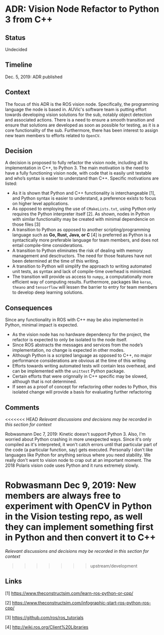 # ADR: Vision Node Refactor to Python 3 from C++

## Status
Undecided

## Timeline 
Dec. 5, 2019: ADR published

## Context
The focus of this ADR is the ROS vision node. Specifically, the programming language the node is based in. AUVic's software team is putting effort towards developing vision solutions for the sub, notably object detection and associated actions. There is a need to ensure a smooth transition and ensure that solutions are developed as soon as possible for testing, as it is a core functionality of the sub. Furthermore, there has been interest to assign new team members to efforts related to `OpenCV`.

## Decision 
A decision is proposed to fully refactor the vision node, including all its implementation in C++, to Python 3. The main motivation is the need to have a fully functioning vision node, with code that is easily unit testable and who’s syntax is easier to understand than C++. 
Specific motivations are listed:
-	As it is shown that Python and C++ functionality is interchangeable [1], and Python syntax is easier to understand, a preference exists to focus on higher level applications. 
- As opposed to employing the use of `CMakeLists.txt`, using Python only requires the Python interpreter itself [2]. As shown, nodes in Python with similar 
  functionality may be created with minimal dependencie on those files [3]
- A transition to Python as opposed to another scripting/programming language such as **Go, Rust, Java, or C** [4] is preferred as Python is a syntactically more preferable language for team members, and does not entail compile-time considerations.
- A transition to Python eliminates the risk of dealing with memory management and desctructors. The need for those features have not
  been determined at the time of this writing.
- A transition to Python will simplify the approach to writing automated unit tests, as syntax and lack of compile-time overhead 
  is minimized.
- The transition will provide us access to `numpy`, a computationally more efficient way of computing results. Furthermore, packages
  like `keras`, `theano` and `tensorflow` will lessen the barrier to entry for team members to develop deep learning solutions.

## Consequences 
Since any functionality in ROS with C++ may be also implemented in Python, minimal impact is expected. 
- As the vision node has no hardware dependency for the project, the refactor is expected to only be isolated to the node itself. 
- Since ROS abstracts the messages and services from the node’s implementation, no change is expected in other modes. 
- Although Python is a scripted language as opposed to C++, no major performance considerations are obvious at the time of this writing 
- Efforts towards writing automated tests will contain less overhead, and can be implemented with the `unittest` Python package.
- Certain efforts that were orignnally in C++ specific may be slowed, although that is not determined.
- If seen as a proof of concept for refactoring other nodes to Python, this isolated change will provide a basis for evaluating further refactoring

## Comments
<<<<<<< HEAD
_Relevant discussions and decisions may be recorded in this section for context_  

Robwasmann Dec 7, 2019:
Kinetic doesn't support Python 3.
Also, I'm worried about Python crashing in more unexpected ways. Since it's only compiled as it's interpreted, it won't catch errors until that particular part of the code (a particular function, say) gets executed. Personally I don't like languages like Python for anything serious where you need stability. We really don't want to vision node to crap out at an important moment. The 2018 Polaris vision code uses Python and it runs extremely slowly. 

Robwasmann Dec 9, 2019:
New members are always free to experiment with OpenCV in Python in the Vision testing repo, as well they can implement something first in Python and then convert it to C++
=======
_Relevant discussions and decisions may be recorded in this section for context_



>>>>>>> upstream/development

## Links
[1] https://www.theconstructsim.com/learn-ros-python-or-cpp/

[2] https://www.theconstructsim.com/infographic-start-ros-python-ros-cpp/

[3] https://github.com/ros/ros_tutorials

[4] http://wiki.ros.org/Client%20Libraries
